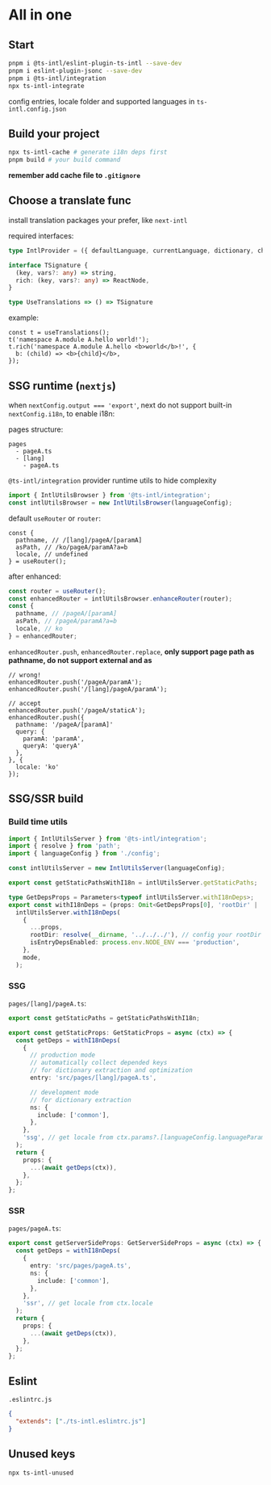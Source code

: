 # All in one

## Start

```bash
pnpm i @ts-intl/eslint-plugin-ts-intl --save-dev
pnpm i eslint-plugin-jsonc --save-dev
pnpm i @ts-intl/integration
npx ts-intl-integrate
```

config entries, locale folder and supported languages in `ts-intl.config.json`

## Build your project

```bash
npx ts-intl-cache # generate i18n deps first
pnpm build # your build command
```

**remember add cache file to `.gitignore`**

## Choose a translate func

install translation packages your prefer, like `next-intl`

required interfaces:

```ts
type IntlProvider = ({ defaultLanguage, currentLanguage, dictionary, children }) => ReactNode

interface TSignature {
  (key, vars?: any) => string,
  rich: (key, vars?: any) => ReactNode,
}

type UseTranslations => () => TSignature
```

example:

```tsx
const t = useTranslations();
t('namespace A.module A.hello world!');
t.rich('namespace A.module A.hello <b>world</b>!', {
  b: (child) => <b>{child}</b>,
});
```

## SSG runtime (`nextjs`)

when `nextConfig.output === 'export'`, next do not support built-in `nextConfig.i18n`, to enable i18n:

pages structure:

```
pages
  - pageA.ts
  - [lang]
    - pageA.ts
```

`@ts-intl/integration` provider runtime utils to hide complexity

```ts
import { IntlUtilsBrowser } from '@ts-intl/integration';
const intlUtilsBrowser = new IntlUtilsBrowser(languageConfig);
```

default `useRouter` or `router`:

```tsx
const {
  pathname, // /[lang]/pageA/[paramA]
  asPath, // /ko/pageA/paramA?a=b
  locale, // undefined
} = useRouter();
```

after enhanced:

```ts
const router = useRouter();
const enhancedRouter = intlUtilsBrowser.enhanceRouter(router);
const {
  pathname, // /pageA/[paramA]
  asPath, // /pageA/paramA?a=b
  locale, // ko
} = enhancedRouter;
```

`enhancedRouter.push`, `enhancedRouter.replace`, **only support page path as pathname, do not support external and as**

```tsx
// wrong!
enhancedRouter.push('/pageA/paramA');
enhancedRouter.push('/[lang]/pageA/paramA');

// accept
enhancedRouter.push('/pageA/staticA');
enhancedRouter.push({
  pathname: '/pageA/[paramA]'
  query: {
    paramA: 'paramA',
    queryA: 'queryA'
  },
}, {
  locale: 'ko'
});
```

## SSG/SSR build

### Build time utils

```ts
import { IntlUtilsServer } from '@ts-intl/integration';
import { resolve } from 'path';
import { languageConfig } from './config';

const intlUtilsServer = new IntlUtilsServer(languageConfig);

export const getStaticPathsWithI18n = intlUtilsServer.getStaticPaths;

type GetDepsProps = Parameters<typeof intlUtilsServer.withI18nDeps>;
export const withI18nDeps = (props: Omit<GetDepsProps[0], 'rootDir' | 'isEntryDepsEnabled'>, mode: GetDepsProps[1] = 'ssg') =>
  intlUtilsServer.withI18nDeps(
    {
      ...props,
      rootDir: resolve(__dirname, '../../../'), // config your rootDir
      isEntryDepsEnabled: process.env.NODE_ENV === 'production',
    },
    mode,
  );
```

### SSG

`pages/[lang]/pageA.ts`:

```ts
export const getStaticPaths = getStaticPathsWithI18n;

export const getStaticProps: GetStaticProps = async (ctx) => {
  const getDeps = withI18nDeps(
    {
      // production mode
      // automatically collect depended keys
      // for dictionary extraction and optimization
      entry: 'src/pages/[lang]/pageA.ts',

      // development mode
      // for dictionary extraction
      ns: {
        include: ['common'],
      },
    },
    'ssg', // get locale from ctx.params?.[languageConfig.languageParamName]
  );
  return {
    props: {
      ...(await getDeps(ctx)),
    },
  };
};
```

### SSR

`pages/pageA.ts`:

```ts
export const getServerSideProps: GetServerSideProps = async (ctx) => {
  const getDeps = withI18nDeps(
    {
      entry: 'src/pages/pageA.ts',
      ns: {
        include: ['common'],
      },
    },
    'ssr', // get locale from ctx.locale
  );
  return {
    props: {
      ...(await getDeps(ctx)),
    },
  };
};
```

## Eslint

`.eslintrc.js`

```json
{
  "extends": ["./ts-intl.eslintrc.js"]
}
```

## Unused keys

```bash
npx ts-intl-unused
```
